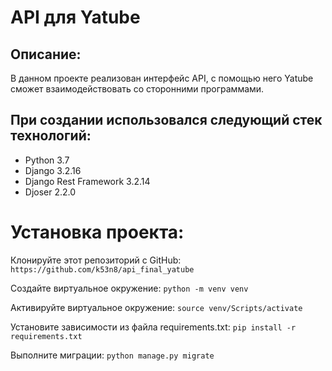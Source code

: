 # API для Yatube

## Описание:
В данном проекте реализован интерфейс API, с помощью него Yatube сможет взаимодействовать со сторонними программами.

## При создании использовался следующий стек технологий:
- Python 3.7
- Django 3.2.16
- Django Rest Framework 3.2.14
- Djoser 2.2.0

# Установка проекта: 
Клонируйте этот репозиторий с GitHub:
`https://github.com/k53n8/api_final_yatube`

Создайте виртуальное окружение:
`python -m venv venv`

Активируйте виртуальное окружение: 
`source venv/Scripts/activate`

Установите зависимости из файла requirements.txt:
`pip install -r requirements.txt`

Выполните миграции:
`python manage.py migrate`
